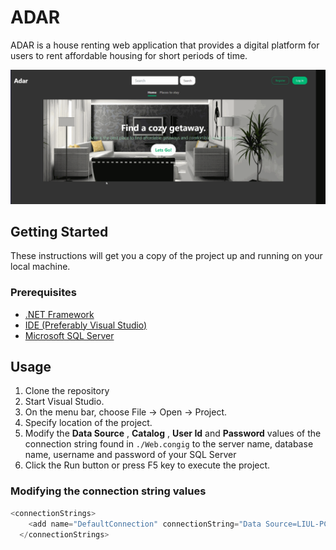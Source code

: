 # ADAR

ADAR is a house renting web application that provides a digital platform for users to rent affordable housing for short periods of time.

![Adar Usage](./adar.gif)

## Getting Started

These instructions will get you a copy of the project up and running on your local machine.

### Prerequisites

- [.NET Framework](https://dotnet.microsoft.com/download/dotnet-framework)
- [IDE (Preferably Visual Studio)](https://visualstudio.microsoft.com/)
- [Microsoft SQL Server](https://www.microsoft.com/en-us/sql-server/sql-server-downloads)

## Usage

1. Clone the repository
1. Start Visual Studio.
1. On the menu bar, choose File -> Open -> Project.
1. Specify location of the project.
1. Modify the **Data Source** , **Catalog** , **User Id**  and **Password** values of the connection string found in `./Web.congig` to the server name, database name, username and password of your SQL Server
1. Click the Run button or press F5 key to execute the project.

### Modifying the connection string values

```c#
<connectionStrings>
    <add name="DefaultConnection" connectionString="Data Source=LIUL-PC;Initial Catalog=AdarDatabase;Integrated Security=False;User Id=testuser;Password=password;MultipleActiveResultSets=True" providerName="System.Data.SqlClient" />
  </connectionStrings>
```

